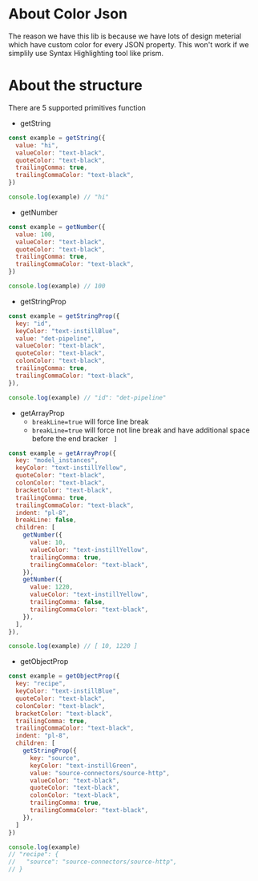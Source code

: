 # About Color Json

The reason we have this lib is because we have lots of design meterial which have custom color for every JSON property. This won't work if we simplily use Syntax Highlighting tool like prism.

# About the structure

There are 5 supported primitives function

- getString

```js
const example = getString({
  value: "hi",
  valueColor: "text-black",
  quoteColor: "text-black",
  trailingComma: true,
  trailingCommaColor: "text-black",
})

console.log(example) // "hi"
```


- getNumber

```js
const example = getNumber({
  value: 100,
  valueColor: "text-black",
  quoteColor: "text-black",
  trailingComma: true,
  trailingCommaColor: "text-black",
})

console.log(example) // 100
```

- getStringProp

```js
const example = getStringProp({
  key: "id",
  keyColor: "text-instillBlue",
  value: "det-pipeline",
  valueColor: "text-black",
  quoteColor: "text-black",
  colonColor: "text-black",
  trailingComma: true,
  trailingCommaColor: "text-black",
}),

console.log(example) // "id": "det-pipeline"
```

- getArrayProp
  - `breakLine=true` will force line break
  - `breakLine=true` will force not line break and have additional space before the end bracker ` ]`

```js
const example = getArrayProp({
  key: "model_instances",
  keyColor: "text-instillYellow",
  quoteColor: "text-black",
  colonColor: "text-black",
  bracketColor: "text-black",
  trailingComma: true,
  trailingCommaColor: "text-black",
  indent: "pl-8",
  breakLine: false, 
  children: [
    getNumber({
      value: 10,
      valueColor: "text-instillYellow",
      trailingComma: true,
      trailingCommaColor: "text-black",
    }),
    getNumber({
      value: 1220,
      valueColor: "text-instillYellow",
      trailingComma: false,
      trailingCommaColor: "text-black",
    }),
  ],
}),

console.log(example) // [ 10, 1220 ]
```


- getObjectProp

```js
const example = getObjectProp({
  key: "recipe",
  keyColor: "text-instillBlue",
  quoteColor: "text-black",
  colonColor: "text-black",
  bracketColor: "text-black",
  trailingComma: true,
  trailingCommaColor: "text-black",
  indent: "pl-8",
  children: [
    getStringProp({
      key: "source",
      keyColor: "text-instillGreen",
      value: "source-connectors/source-http",
      valueColor: "text-black",
      quoteColor: "text-black",
      colonColor: "text-black",
      trailingComma: true,
      trailingCommaColor: "text-black",
    }),
  ]
})

console.log(example) 
// "recipe": {
//   "source": "source-connectors/source-http",
// }

```